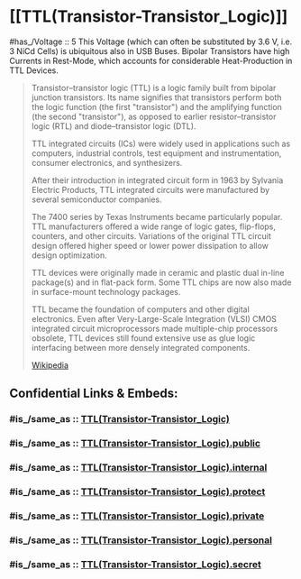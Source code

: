 # [[TTL(Transistor-Transistor_Logic)]] 

#has_/Voltage :: 5
This Voltage (which can often be substituted by 3.6 V, i.e. 3 NiCd Cells) is ubiquitous 
also in USB Buses. 
Bipolar Transistors have high Currents in Rest-Mode, 
which accounts for considerable Heat-Production in TTL Devices. 

> Transistor–transistor logic (TTL) is a logic family built from bipolar junction transistors. 
> Its name signifies that transistors perform both 
> the logic function (the first "transistor") 
> and the amplifying function (the second "transistor"), 
> as opposed to earlier resistor–transistor logic (RTL) 
> and diode–transistor logic (DTL).
>
> TTL integrated circuits (ICs) were widely used in applications such as computers, 
> industrial controls, test equipment and instrumentation, consumer electronics, 
> and synthesizers.
>
> After their introduction in integrated circuit form in 1963 by Sylvania Electric Products, 
> TTL integrated circuits were manufactured by several semiconductor companies.  
> 
> The 7400 series by Texas Instruments became particularly popular. 
> TTL manufacturers offered a wide range of logic gates, flip-flops, counters, and other circuits. 
> Variations of the original TTL circuit design offered higher speed 
> or lower power dissipation to allow design optimization. 
> 
> TTL devices were originally made in ceramic and plastic dual in-line package(s) and in flat-pack form. 
> Some TTL chips are now also made in surface-mount technology packages.
>
> TTL became the foundation of computers and other digital electronics. 
> Even after Very-Large-Scale Integration (VLSI) 
> CMOS integrated circuit microprocessors made multiple-chip processors obsolete, 
> TTL devices still found extensive use as glue logic 
> interfacing between more densely integrated components.
>
> [Wikipedia](https://en.wikipedia.org/wiki/Transistor%E2%80%93transistor%20logic)


## Confidential Links & Embeds: 

### #is_/same_as :: [TTL(Transistor-Transistor_Logic)](/_Standards/Society/Economics/Business/Business-Entity/IT~Company/Semiconductor-Industry/TTL(Transistor-Transistor_Logic).md) 

### #is_/same_as :: [TTL(Transistor-Transistor_Logic).public](/_public/Society/Economics/Business/Business-Entity/IT~Company/Semiconductor-Industry/TTL(Transistor-Transistor_Logic).public.md) 

### #is_/same_as :: [TTL(Transistor-Transistor_Logic).internal](/_internal/Society/Economics/Business/Business-Entity/IT~Company/Semiconductor-Industry/TTL(Transistor-Transistor_Logic).internal.md) 

### #is_/same_as :: [TTL(Transistor-Transistor_Logic).protect](/_protect/Society/Economics/Business/Business-Entity/IT~Company/Semiconductor-Industry/TTL(Transistor-Transistor_Logic).protect.md) 

### #is_/same_as :: [TTL(Transistor-Transistor_Logic).private](/_private/Society/Economics/Business/Business-Entity/IT~Company/Semiconductor-Industry/TTL(Transistor-Transistor_Logic).private.md) 

### #is_/same_as :: [TTL(Transistor-Transistor_Logic).personal](/_personal/Society/Economics/Business/Business-Entity/IT~Company/Semiconductor-Industry/TTL(Transistor-Transistor_Logic).personal.md) 

### #is_/same_as :: [TTL(Transistor-Transistor_Logic).secret](/_secret/Society/Economics/Business/Business-Entity/IT~Company/Semiconductor-Industry/TTL(Transistor-Transistor_Logic).secret.md)

